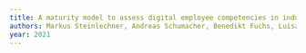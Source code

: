 ```yaml
---
title: A maturity model to assess digital employee competencies in industrial enterprises
authors: Markus Steinlechner, Andreas Schumacher, Benedikt Fuchs, Luisa Reichsthaler, Sebastian Schlund
year: 2021
---
```


